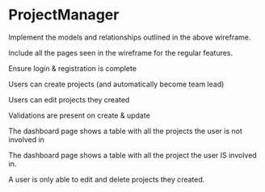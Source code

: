 # ProjectManager

Implement the models and relationships outlined in the above wireframe.

Include all the pages seen in the wireframe for the regular features.

Ensure login & registration is complete

Users can create projects (and automatically become team lead)

Users can edit projects they created

Validations are present on create & update

The dashboard page shows a table with all the projects the user is not involved in

The dashboard page shows a table with all the project the user IS involved in.

A user is only able to edit and delete projects they created.
